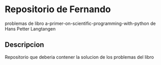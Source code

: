 # Repositorio de Fernando
problemas de libro a-primer-on-scientific-programming-with-python de Hans Petter Langtangen

## Descripcion
Repositorio que deberia contener la solucion de los problemas del libro
